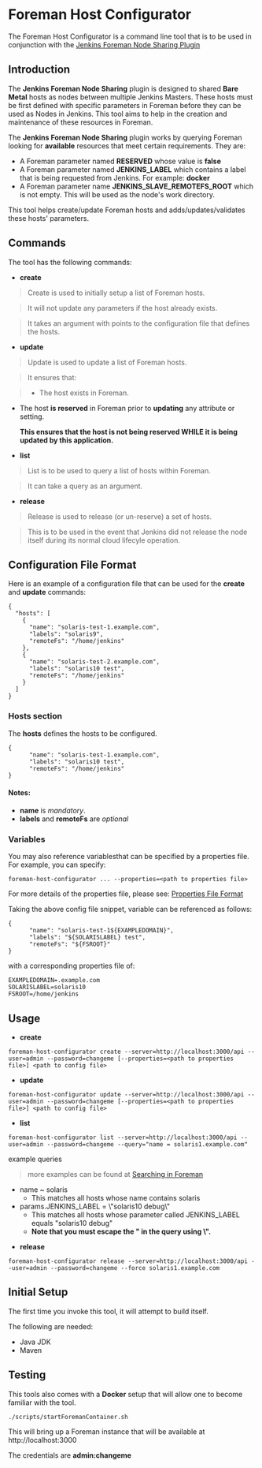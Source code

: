 # Foreman Host Configurator

The Foreman Host Configurator is a command line tool that is to be used in conjunction with the [Jenkins Foreman Node Sharing Plugin](https://wiki.jenkins-ci.org/display/JENKINS/Foreman+Node+Sharing+Plugin)

## Introduction

The **Jenkins Foreman Node Sharing** plugin is designed to shared **Bare Metal** hosts as nodes between multiple Jenkins Masters. These hosts must be first defined with specific parameters in Foreman before they can be used as Nodes in Jenkins. This tool aims to help in the creation and maintenance of these resources in Foreman.

The **Jenkins Foreman Node Sharing** plugin works by querying Foreman looking for **available** resources that meet certain requirements. They are:

- A Foreman parameter named **RESERVED** whose value is **false**
- A Foreman parameter named **JENKINS_LABEL** which contains a label that is being requested from Jenkins. For example: **docker**
- A Foreman parameter name **JENKINS_SLAVE_REMOTEFS_ROOT** which is not empty. This will be used as the node's work directory.

This tool helps create/update Foreman hosts and adds/updates/validates these hosts' parameters.

## Commands

The tool has the following commands:

- **create**

> Create is used to initially setup a list of Foreman hosts.

> It will not update any parameters if the host already exists.

> It takes an argument with points to the configuration file that defines the hosts.

- **update**

> Update is used to update a list of Foreman hosts.

> It ensures that:

> - The host exists in Foreman.
- The host **is reserved** in Foreman prior to **updating** any attribute or setting.

  **__This ensures that the host is not being reserved WHILE it is being updated by this application.__**

- **list**

> List is to be used to query a list of hosts within Foreman.

> It can take a query as an argument.

- **release**

> Release is used to release (or un-reserve) a set of hosts.

> This is to be used in the event that Jenkins did not release the node itself during its normal cloud lifecyle operation.

## Configuration File Format

Here is an example of a configuration file that can be used for the **create** and **update** commands:

```
{
  "hosts": [
    {
      "name": "solaris-test-1.example.com",
      "labels": "solaris9",
      "remoteFs": "/home/jenkins"
    },
    {
      "name": "solaris-test-2.example.com",
      "labels": "solaris10 test",
      "remoteFs": "/home/jenkins"
    }
  ]
}
```

### Hosts section

The **hosts** defines the hosts to be configured.

```
{
      "name": "solaris-test-1.example.com",
      "labels": "solaris10 test",
      "remoteFs": "/home/jenkins"
}
```

#### Notes:

* **name** is _mandatory_.
* **labels** and **remoteFs** are *optional*

### Variables

You may also reference variablesthat can be specified by a properties file. For example, you can specify:

```
foreman-host-configurator ... --properties=<path to properties file>
```

For more details of the properties file, please see: [Properties File Format](https://docs.oracle.com/cd/E23095_01/Platform.93/ATGProgGuide/html/s0204propertiesfileformat01.html)

Taking the above config file snippet, variable can be referenced as follows:

```
{
      "name": "solaris-test-1${EXAMPLEDOMAIN}",
      "labels": "${SOLARISLABEL} test",
      "remoteFs": "${FSROOT}"
}
```

with a corresponding properties file of:

```
EXAMPLEDOMAIN=.example.com
SOLARISLABEL=solaris10
FSROOT=/home/jenkins
```

## Usage

* **create**

```
foreman-host-configurator create --server=http://localhost:3000/api --user=admin --password=changeme [--properties=<path to properties file>] <path to config file>
```

* **update**

```
foreman-host-configurator update --server=http://localhost:3000/api --user=admin --password=changeme [--properties=<path to properties file>] <path to config file>
```

* **list**

```
foreman-host-configurator list --server=http://localhost:3000/api --user=admin --password=changeme --query="name = solaris1.example.com"
```

example queries

> more examples can be found at [Searching in Foreman](https://theforeman.org/manuals/1.14/index.html#4.1.5Searching)

- name ~ solaris
  - This matches all hosts whose name contains solaris
- params.JENKINS_LABEL = \\"solaris10 debug\\"
  - This matches all hosts whose parameter called JENKINS_LABEL equals "solaris10 debug"
  - **Note that you must escape the \" in the query using \\".**

* **release**

```
foreman-host-configurator release --server=http://localhost:3000/api --user=admin --password=changeme --force solaris1.example.com
```

## Initial Setup

The first time you invoke this tool, it will attempt to build itself.

The following are needed:

- Java JDK
- Maven

## Testing

This tools also comes with a **Docker** setup that will allow one to become familiar with the tool.

```
./scripts/startForemanContainer.sh
```

This will bring up a Foreman instance that will be available at http://localhost:3000

The credentials are **admin:changeme**
